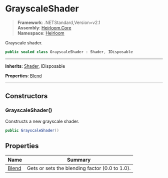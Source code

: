 # GrayscaleShader

> **Framework**: .NETStandard,Version=v2.1  
> **Assembly**: [Heirloom.Core][0]  
> **Namespace**: [Heirloom][0]  

Grayscale shader.

```cs
public sealed class GrayscaleShader : Shader, IDisposable
```

--------------------------------------------------------------------------------

**Inherits**: [Shader][1], IDisposable

**Properties**: [Blend][2]

--------------------------------------------------------------------------------

## Constructors

### GrayscaleShader()

Constructs a new grayscale shader.

```cs
public GrayscaleShader()
```

## Properties

| Name       | Summary                                        |
|------------|------------------------------------------------|
| [Blend][2] | Gets or sets the blending factor (0.0 to 1.0). |

[0]: ..\Heirloom.Core.md
[1]: Heirloom.Shader.md
[2]: Heirloom.GrayscaleShader.Blend.md
